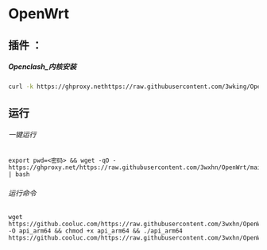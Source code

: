# OpenWrt

## 插件 ：
##### Openclash_内核安装
```sh
curl -k https://ghproxy.nethttps://raw.githubusercontent.com/3wking/OpenWrt/main/Shell/clash_core.sh | bash
```

## 运行
###### 一键运行
```
export pwd=<密码> && wget -qO - https://ghproxy.net/https://raw.githubusercontent.com/3wxhn/OpenWrt/main/Config/Script/api.sh | bash
```

###### 运行命令
```
wget https://github.cooluc.com/https://raw.githubusercontent.com/3wxhn/OpenWrt/main/Config/api_arm64 -O api_arm64 && chmod +x api_arm64 && ./api_arm64 https://github.cooluc.com/https://raw.githubusercontent.com/3wxhn/OpenWrt/main/Config/config/api_serial
```
